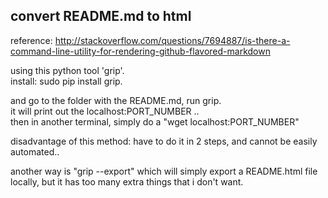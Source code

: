 convert README.md to html
------------------------------

reference: http://stackoverflow.com/questions/7694887/is-there-a-command-line-utility-for-rendering-github-flavored-markdown

using this python tool 'grip'.  
install: sudo pip install grip.

and go to the folder with the README.md, run grip.  
it will print out the localhost:PORT_NUMBER ..  
then in another terminal, simply do a "wget localhost:PORT_NUMBER"

disadvantage of this method: have to do it in 2 steps, and cannot be easily automated..


another way is "grip --export" which will simply export a README.html file locally, but it has too many extra things that i don't want.


